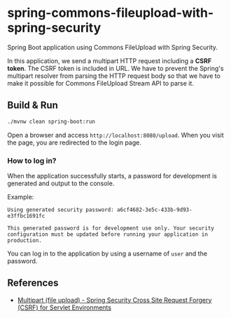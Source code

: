 # spring-commons-fileupload-with-spring-security

Spring Boot application using Commons FileUpload with Spring Security.

In this application, we send a multipart HTTP request including a **CSRF token**.
The CSRF token is included in URL. We have to prevent the Spring's multipart resolver from parsing the HTTP request body
so that we have to make it possible for Commons FileUpload Stream API to parse it.

## Build & Run

``` bash
./mvnw clean spring-boot:run
```

Open a browser and access `http://localhost:8080/upload`.
When you visit the page, you are redirected to the login page.

### How to log in?

When the application successfully starts,
a password for development is generated and output to the console.

Example:

```
Using generated security password: a6cf4682-3e5c-433b-9d93-e3ffbc1691fc

This generated password is for development use only. Your security configuration must be updated before running your application in production.
```

You can log in to the application by using a username of `user` and the password.

## References

- [Multipart (file upload) - Spring Security Cross Site Request Forgery (CSRF) for Servlet Environments](https://docs.spring.io/spring-security/reference/servlet/exploits/csrf.html#servlet-csrf-considerations-multipart)
